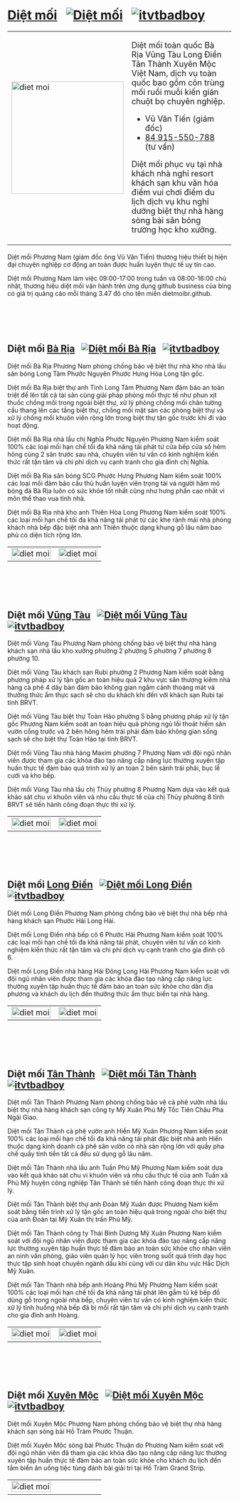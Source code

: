 # <a rel="tag" href="https://dietmoibr.thuongmai.blog/diet-moi-tan-goc.html" target="_blank" title="Diệt mối">Diệt mối</a>&nbsp;&nbsp;&nbsp;[![Diệt mối](https://dietmoibr.thuongmai.blog/image/pinterest.png "Pinterest")](https://www.pinterest.com/moiphuongnam/)&nbsp;&nbsp;&nbsp;[![itvtbadboy](https://dietmoibr.thuongmai.blog/image/youtube.png "Youtube")](https://www.youtube.com/@dietmoigianvungtau4923)

<table style="width: 100%; border: none; font-size: 18px;">
<tr>
	<td style="width: 20%;"><div>
		<img style="width: 252px; height: 252px;" src="https://dietmoibr.thuongmai.blog/image/logo-phuong-nam.png" alt="diet moi"/>
	</div></td>
	<td style="width: 80%;"><div>
		<p>Diệt mối toàn quốc Bà Rịa Vũng Tàu Long Điền Tân Thành Xuyên Mộc Việt Nam, dịch vụ toàn quốc bao gồm côn trùng mối ruồi muỗi kiến gián chuột bọ chuyên nghiệp.</p>
		<ul>
			<li>Vũ Văn Tiến (giám đốc)</li>
			<li><a href="https://zalo.me/869202254" title="Diệt mối" target="_blank">84 915-550-788</a> (tư vấn)</li>
		</ul>
		<p>Diệt mối phục vụ tại nhà khách nhà nghỉ resort khách sạn khu văn hóa điểm vui chơi điểm du lịch dịch vụ khu nghỉ dưỡng biệt thự nhà hàng sòng bài sân bóng trường học kho xưởng.</p>
	</div></td>
</tr>
</table>
<p>Diệt mối Phương Nam (giám đốc ông Vũ Văn Tiến) thương hiệu thiết bị hiện đại chuyên nghiệp cơ động an toàn được huấn luyện thực tế uy tín cao.</p>
<p>Diệt mối Phương Nam làm việc 09:00-17:00 trong tuần và 08:00-16:00 chủ nhật, thương hiệu diệt mối vận hành trên ứng dụng github business của bing có giá trị quảng cáo mỗi tháng 3.47 đô cho tên miền dietmoibr.github.</p>

<div style="padding-top: 30px; padding-bottom: 30px;"></div>

## Diệt mối <a rel="tag" href="https://dietmoibr.thuongmai.blog/dietmoi/baria/diet-moi-ba-ria.html" target="_blank" title="Diệt mối">Bà Rịa</a>&nbsp;&nbsp;&nbsp;[![Diệt mối Bà Rịa](https://dietmoibr.thuongmai.blog/image/pinterest.png "Pinterest")](https://www.pinterest.com/moiphuongnam/)&nbsp;&nbsp;&nbsp;[![itvtbadboy](https://dietmoibr.thuongmai.blog/image/youtube.png "Youtube")](https://www.youtube.com/@dietmoigianvungtau4923)

<p>Diệt mối Bà Rịa Phương Nam phòng chống bảo vệ biệt thự nhà kho nhà lầu sân bóng Long Tâm Phước Nguyên Phước Hưng Hòa Long tận gốc.</p>
<p>Diệt mối Bà Rịa biệt thự anh Tình Long Tâm Phương Nam đảm bảo an toàn triệt để lên tất cả tài sản cùng giải pháp phòng mối thực tế như phun xịt thuốc chống mối trong ngoài biệt thự, xử lý phòng chống mối chân tường cầu thang lên các tầng biệt thự, chống mối mặt sàn các phòng biệt thự và xử lý chống mối khuôn viên rộng lớn trong biệt thự tận gốc trước khi đi vào hoạt động.</p>
<p>Diệt mối Bà Rịa nhà lầu chị Nghĩa Phước Nguyên Phương Nam kiểm soát 100% các loại mối hạn chế tối đa khả năng tái phát từ cửa bếp cửa sổ hẻm hông cùng 2 sân trước sau nhà, chuyên viên tư vấn có kinh nghiệm kiến thức rất tận tâm và chi phí dịch vụ cạnh tranh cho gia đình chị Nghĩa.</p>
<p>Diệt mối Bà Rịa sân bóng SCG Phước Hưng Phương Nam kiểm soát 100% các loại mối đảm bảo cầu thủ huấn luyện viên trọng tài và người hâm mộ bóng đá Bà Rịa luôn có sức khỏe tốt nhất cũng như hưng phấn cao nhất vì môn thể thao vua tỉnh nhà.</p>
<p>Diệt mối Bà Rịa nhà kho anh Thiên Hòa Long Phương Nam kiểm soát 100% các loại mối hạn chế tối đa khả năng tái phát từ các khe rãnh mái nhà phòng khách nhà bếp đặc biệt nhà anh Thiên thuộc dạng khung gỗ lâu năm bao phủ có diện tích rộng lớn.</p>
<table style="width: 100%; border: none; font-size: 18px;">
<tr>
	<td style="width: 50%;"><div>
		<a rel="bookmark" href="https://dietmoibr.thuongmai.blog/dietmoi/baria/diet-moi-ba-ria-biet-thu-long-tam.html" target="_blank" title="Diệt mối"><img style="width: 100%;" src="https://wiki.thuongmai.blog/images/6/69/Logo-biet-thu-anh-tinh-long-tam.jpg" alt="diet moi"/></a>
	</div></td>
	<td style="width: 50%;"><div>
		<a rel="bookmark" href="https://dietmoibr.thuongmai.blog/dietmoi/baria/diet-moi-ba-ria-san-bong-phuoc-hung.html" target="_blank" title="Diệt mối"><img style="width: 100%;" src="https://wiki.thuongmai.blog/images/a/ad/Logo-san-van-dong-scg-phuoc-hung.jpg" alt="diet moi"/></a>
	</div></td>
</tr>
</table>

<div style="padding-top: 30px; padding-bottom: 30px;"></div>

## Diệt mối <a rel="tag" href="https://dietmoibr.thuongmai.blog/dietmoi/vungtau/diet-moi-vung-tau.html" target="_blank" title="Diệt mối">Vũng Tàu</a>&nbsp;&nbsp;&nbsp;[![Diệt mối Vũng Tàu](https://dietmoibr.thuongmai.blog/image/pinterest.png "Pinterest")](https://www.pinterest.com/moiphuongnam/)&nbsp;&nbsp;&nbsp;[![itvtbadboy](https://dietmoibr.thuongmai.blog/image/youtube.png "Youtube")](https://www.youtube.com/@dietmoigianvungtau4923)

<p>Diệt mối Vũng Tàu Phương Nam phòng chống bảo vệ biệt thự nhà hàng khách sạn nhà lầu kho xưởng phường 2 phường 5 phường 7 phường 8 phường 10.</p>
<p>Diệt mối Vũng Tàu khách sạn Rubi phường 2 Phương Nam kiểm soát bằng phương pháp xử lý tận gốc an toàn hiệu quả 2 khu vực sân thượng kiêm nhà hàng cà phê 4 dãy bàn đảm bảo không gian ngắm cảnh thoáng mát và thưởng thức ẩm thực sạch sẽ cho du khách khi đến với khách sạn Rubi tại tỉnh BRVT.</p>
<p>Diệt mối Vũng Tàu biệt thự Toàn Hảo phường 5 bằng phương pháp xử lý tận gốc Phương Nam kiểm soát an toàn hiệu quả phòng ngủ lối thoát hiểm sân vườn cổng trước và 2 bên hông hẻm trái phải đảm bảo không gian sống sạch sẽ cho biệt thự Toàn Hảo tại tỉnh BRVT.</p>
<p>Diệt mối Vũng Tàu nhà hàng Maxim phường 7 Phương Nam với đội ngũ nhân viên được tham gia các khóa đào tạo nâng cấp năng lực thường xuyên tập huấn thực tế đảm bảo quá trình xử lý an toàn 2 bên sảnh trái phải, bục lễ cưới và kho bếp.</p>
<p>Diệt mối Vũng Tàu nhà lầu chị Thủy phường 8 Phương Nam dựa vào kết quả khảo sát chu vi khuôn viên và nhu cầu thực tế của chị Thủy phường 8 tỉnh BRVT sẽ tiến hành công đoạn thực thi xử lý.</p>
<table style="width: 100%; border: none; font-size: 18px;">
<tr>
	<td style="width: 50%;"><div>
		<a rel="bookmark" href="https://dietmoibr.thuongmai.blog/dietmoi/vungtau/diet-moi-vung-tau-khach-san-phuong-2.html" target="_blank" title="Diệt mối"><img style="width: 100%;" src="https://wiki.thuongmai.blog/images/d/dd/Logo-khach-san-rubi-phuong-2.jpg" alt="diet moi"/></a>
	</div></td>
	<td style="width: 50%;"><div>
		<a rel="bookmark" href="https://dietmoibr.thuongmai.blog/dietmoi/vungtau/diet-moi-vung-tau-nha-hang-phuong-7.html" target="_blank" title="Diệt mối"><img style="width: 100%;" src="https://wiki.thuongmai.blog/images/b/b1/Logo-nha-hang-maxim-phuong-7.jpg" alt="diet moi"/></a>
	</div></td>
</tr>
</table>

<div style="padding-top: 30px; padding-bottom: 30px;"></div>

## Diệt mối <a rel="tag" href="https://dietmoibr.thuongmai.blog/dietmoi/longdien/diet-moi-long-dien.html" target="_blank" title="Diệt mối">Long Điền</a>&nbsp;&nbsp;&nbsp;[![Diệt mối Long Điền](https://dietmoibr.thuongmai.blog/image/pinterest.png "Pinterest")](https://www.pinterest.com/moiphuongnam/)&nbsp;&nbsp;&nbsp;[![itvtbadboy](https://dietmoibr.thuongmai.blog/image/youtube.png "Youtube")](https://www.youtube.com/@dietmoigianvungtau4923)

<p>Diệt mối Long Điền Phương Nam phòng chống bảo vệ biệt thự nhà bếp nhà hàng khách sạn Phước Hải Long Hải.</p>
<p>Diệt mối Long Điền nhà bếp cô 6 Phước Hải Phương Nam kiểm soát 100% các loại mối hạn chế tối đa khả năng tái phát, chuyên viên tư vấn có kinh nghiệm kiến thức rất tận tâm và chi phí dịch vụ cạnh tranh cho gia đình cô 6.</p>
<p>Diệt mối Long Điền nhà hàng Hải Đông Long Hải Phương Nam kiểm soát với đội ngũ nhân viên được tham gia các khóa đào tạo nâng cấp năng lực thường xuyên tập huấn thực tế đảm bảo an toàn sức khỏe cho dân địa phương và khách du lịch đến thưởng thức ẩm thực biển tại nhà hàng.</p>
<table style="width: 100%; border: none; font-size: 18px;">
<tr>
	<td style="width: 50%;"><div>
		<a rel="bookmark" href="https://dietmoibr.thuongmai.blog/dietmoi/longdien/diet-moi-long-dien-nha-bep-phuoc-hai.html" target="_blank" title="Diệt mối"><img style="width: 100%;" src="https://wiki.thuongmai.blog/images/4/4b/Logo-nha-co-6-phuoc-hai.jpg" alt="diet moi"/></a>
	</div></td>
	<td style="width: 50%;"><div>
		<a rel="bookmark" href="https://dietmoibr.thuongmai.blog/dietmoi/longdien/diet-moi-long-dien-nha-hang-long-hai.html" target="_blank" title="Diệt mối"><img style="width: 100%;" src="https://wiki.thuongmai.blog/images/d/d9/Logo-hai-dong-long-hai-restaurant.jpg" alt="diet moi"/></a>
	</div></td>
</tr>
</table>

<div style="padding-top: 30px; padding-bottom: 30px;"></div>

## Diệt mối <a rel="tag" href="https://dietmoibr.thuongmai.blog/dietmoi/tanthanh/diet-moi-tan-thanh.html" target="_blank" title="Diệt mối">Tân Thành</a>&nbsp;&nbsp;&nbsp;[![Diệt mối Tân Thành](https://dietmoibr.thuongmai.blog/image/pinterest.png "Pinterest")](https://www.pinterest.com/moiphuongnam/)&nbsp;&nbsp;&nbsp;[![itvtbadboy](https://dietmoibr.thuongmai.blog/image/youtube.png "Youtube")](https://www.youtube.com/@dietmoigianvungtau4923)

<p>Diệt mối Tân Thành Phương Nam phòng chống bảo vệ cà phê vườn nhà lầu biệt thự nhà hàng khách sạn công ty Mỹ Xuân Phú Mỹ Tốc Tiên Châu Pha Ngãi Giao.</p>
<p>Diệt mối Tân Thành cà phê vườn anh Hiền Mỹ Xuân Phương Nam kiểm soát 100% các loại mối hạn chế tối đa khả năng tái phát đặc biệt nhà anh Hiền thuộc dạng kinh doanh cà phê sân vườn có nhà sàn rộng lớn với quầy pha chế quầy tính tiền tất cả đều sử dụng gỗ lâu năm.</p>
<p>Diệt mối Tân Thành nhà lầu anh Tuấn Phú Mỹ Phương Nam kiểm soát dựa vào kết quả khảo sát chu vi khuôn viên và nhu cầu thực tế của anh Tuấn xã Phú Mỹ huyện công nghiệp Tân Thành sẽ tiến hành công đoạn thực thi xử lý.</p>
<p>Diệt mối Tân Thành biệt thự anh Đoàn Mỹ Xuân được Phương Nam kiểm soát bằng tiến trình xử lý tận gốc an toàn hiệu quả trong ngoài cho biệt thự của anh Đoàn tại Mỹ Xuân thị trấn Phú Mỹ.</p>
<p>Diệt mối Tân Thành công ty Thái Bình Dương Mỹ Xuân Phương Nam kiểm soát với đội ngũ nhân viên được tham gia các khóa đào tạo nâng cấp năng lực thường xuyên tập huấn thực tế đảm bảo an toàn sức khỏe cho nhân viên an ninh văn phòng, giáo viên quản lý học viên trong suốt quá trình dạy học thực tập sinh hoạt chuyên ngành dầu khí cùng với cư dân khu vực Hắc Dịch Mỹ Xuân.</p>
<p>Diệt mối Tân Thành nhà bếp anh Hoàng Phú Mỹ Phương Nam kiểm soát 100% các loại mối hạn chế tối đa khả năng tái phát lên gầm tủ kệ bếp đồ dùng gỗ trong ngoài nhà bếp, chuyên viên tư vấn có kinh nghiệm kiến thức xử lý tình huống nhà bếp đã bị mối rất tận tâm và chi phí dịch vụ cạnh tranh cho gia đình anh Hoàng.</p>
<table style="width: 100%; border: none; font-size: 18px;">
<tr>
	<td style="width: 50%;"><div>
		<a rel="bookmark" href="https://dietmoibr.thuongmai.blog/dietmoi/tanthanh/diet-moi-tan-thanh-ca-phe-vuon-my-xuan.html" target="_blank" title="Diệt mối"><img style="width: 100%;" src="https://wiki.thuongmai.blog/images/5/5f/Logo-nha-san-go-anh-hien-my-xuan.jpg" alt="diet moi"/></a>
	</div></td>
	<td style="width: 50%;"><div>
		<a rel="bookmark" href="https://dietmoibr.thuongmai.blog/dietmoi/tanthanh/diet-moi-tan-thanh-nha-lau-phu-my.html" target="_blank" title="Diệt mối"><img style="width: 100%;" src="https://wiki.thuongmai.blog/images/0/05/Logo-nha-anh-tuan-phu-my.jpg" alt="diet moi"/></a>
	</div></td>
</tr>
</table>

<div style="padding-top: 30px; padding-bottom: 30px;"></div>

## Diệt mối <a rel="tag" href="https://dietmoibr.thuongmai.blog/dietmoi/xuyenmoc/diet-moi-xuyen-moc.html" target="_blank" title="Diệt mối">Xuyên Mộc</a>&nbsp;&nbsp;&nbsp;[![Diệt mối Xuyên Mộc](https://dietmoibr.thuongmai.blog/image/pinterest.png "Pinterest")](https://www.pinterest.com/moiphuongnam/)&nbsp;&nbsp;&nbsp;[![itvtbadboy](https://dietmoibr.thuongmai.blog/image/youtube.png "Youtube")](https://www.youtube.com/@dietmoigianvungtau4923)

<p>Diệt mối Xuyên Mộc Phương Nam phòng chống bảo vệ biệt thự nhà hàng khách sạn sòng bài Hồ Tràm Phước Thuận.</p>
<p>Diệt mối Xuyên Mộc sòng bài Phước Thuận do Phương Nam kiểm soát với đội ngũ nhân viên đã tham gia các khóa đào tạo nâng cấp năng lực thường xuyên tập huấn thực tế đảm bảo an toàn sức khỏe cho khách du lịch đến tắm biển ăn uống tiệc tùng đánh bài giải trí tại Hồ Tràm Grand Strip.</p>
<table style="width: 100%; border: none; font-size: 18px;">
<tr>
	<td style="width: 50%;"><div>
		<a rel="bookmark" href="https://dietmoibr.thuongmai.blog/dietmoi/xuyenmoc/diet-moi-xuyen-moc-song-bai-phuoc-thuan.html" target="_blank" title="Diệt mối"><img style="width: 100%;" src="https://wiki.thuongmai.blog/images/0/0e/Logo-casino-ho-tram-phuoc-thuan.jpg" alt="diet moi"/></a>
	</div></td>
	<td style="width: 50%;"></td>
</tr>
</table>
